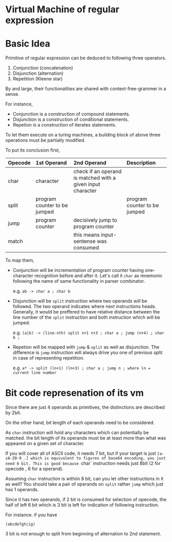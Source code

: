 
# Virtual Machine of regular expression

# Basic Idea

Primitive of regular expression can be deduced to following three operators.

1. Conjunction (concatenation)
2. Disjunction (alternation)
3. Repetition  (Kleene star)

By and large, their functionalities are shared with context-free-grammer in a sense.

For instance,

* Conjunction is a construction of compound statements.
* Disjunction is a construction of conditional statements.
* Repetion is a construction of iterates statements.

To let them execute on a turing machines, a building block of above three operations
must be partially modified.

To put its conclusion first,


|Opecode|1st Operand|2nd Operand|Description|
|:-|:-|:-|:-|
|char|character|check if an operand is matched with a given input character|
|split|program counter to be jumped||program counter to be jumped|jump 1st or 2nd|
|jump|program counter|decisively jump to program counter|
|match||this means input-sentense was consumed|

To map them, 

* Conjunction will be incrementation of program counter having one-character recognition before and after it.
  Let's call it `char` as mnemonic following the name of same functionality in parser combinator.

  e.g. `ab -> char a ; char b`

* Disjunction will be `split` instruction where two operands will be followed. The two operand
  indicates where next instructions heads. Generally, it would be preffered to have relative distance between
  the line number of the `split` instruction and both instruction which will be jumped.

  e.g. `(a|b) -> (line-nth) split n+1 n+3 ; char a ; jump (n+4) ; char b ; `

* Repetion will be mapped with `jump` & `split` as well as disjunction. The difference is `jump` instruction
  will always drive you one of previous split in case of representing repetition.

  e.g. `a* -> split (ln+1) (ln+3) ; char a ; jump n ; where ln = current line number`
  

# Bit code represenation of its vm

Since there are just 4 operands as primitives, the distinctions are described by 2bit.

On the other hand, bit length of each operands need to be considered.

As `char` instruction will hold any characters which can potentially be matched. the bit length of its operands
must be at least more than what was appeared on a given set of character.

If you will cover all of ASCII code, it needs 7 bit, but if your target is just `[a-zA-Z0-9_.] which is equivalent
to figures of base64 encoding, you just need 6 bit. This is good because `char` instruction needs just 8bit
(2 for opecode , 6 for a operand).

Assuming `char` instruction is withiin 8 bit, can you let other instructions in it as well?
You should take a pair of operands on `split` rather `jump` which just has 1 operands.

Since it has two operands, if 2 bit is consumed for selection of opecode, the half of left 6 bit which is 3 bit
is left for indication of following instruction.

For instance. if you have

`(abcdefgh|ig) `

3 bit is not enough to split from beginning of alternation to 2nd statement. 



